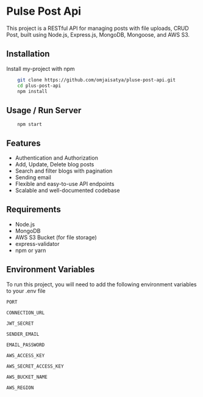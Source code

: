 # Pulse Post Api

This project is a RESTful API for managing posts with file uploads, CRUD Post, built using Node.js, Express.js, MongoDB, Mongoose, and AWS S3.

## Installation

Install my-project with npm

```bash
    git clone https://github.com/omjaisatya/pluse-post-api.git
    cd plus-post-api
    npm install
```

## Usage / Run Server

```
    npm start
```

## Features

- Authentication and Authorization
- Add, Update, Delete blog posts
- Search and filter blogs with pagination
- Sending email
- Flexible and easy-to-use API endpoints
- Scalable and well-documented codebase

## Requirements

- Node.js
- MongoDB
- AWS S3 Bucket (for file storage)
- express-validator
- npm or yarn

## Environment Variables

To run this project, you will need to add the following environment variables to your .env file

`PORT`

`CONNECTION_URL`

`JWT_SECRET`

`SENDER_EMAIL`

`EMAIL_PASSWORD`

`AWS_ACCESS_KEY`

`AWS_SECRET_ACCESS_KEY`

`AWS_BUCKET_NAME`

`AWS_REGION`
